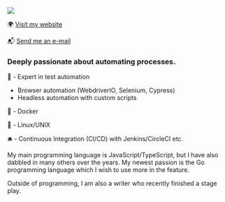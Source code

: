 ![](https://komarev.com/ghpvc/?username=rickschubert&color=green)

:earth_africa: [Visit my website](https://rickschubert.net)

:mailbox_with_mail: [Send me an e-mail](mailto:rickschubert@gmx.de)

### Deeply passionate about automating processes.

:robot: - Expert in test automation

- Browser automation (WebdriverIO, Selenium, Cypress)
- Headless automation with custom scripts

:whale: - Docker

:penguin: - Linux/UNIX

:bellhop_bell: - Continuous Integration (CI/CD) with Jenkins/CircleCI etc.

My main programming language is JavaScript/TypeScript, but I have also dabbled in many others over the years. My newest passion is the Go programming language which I wish to use more in the feature.

Outside of programming, I am also a writer who recently finished a stage play.
